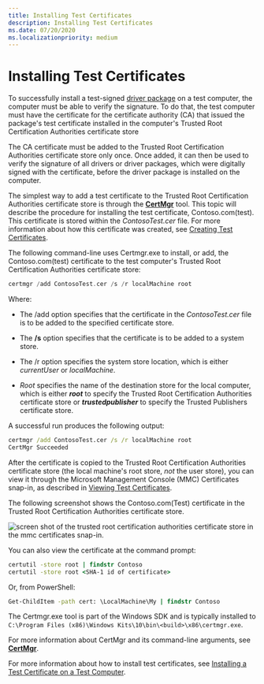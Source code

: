 ```yaml
---
title: Installing Test Certificates
description: Installing Test Certificates
ms.date: 07/20/2020
ms.localizationpriority: medium
---
```


# Installing Test Certificates


To successfully install a test-signed [driver package](driver-packages.md) on a test computer, the computer must be able to verify the signature. To do that, the test computer must have the certificate for the certificate authority (CA) that issued the package's test certificate installed in the computer's Trusted Root Certification Authorities certificate store

The CA certificate must be added to the Trusted Root Certification Authorities certificate store only once. Once added, it can then be used to verify the signature of all drivers or driver packages, which were digitally signed with the certificate, before the driver package is installed on the computer.

The simplest way to add a test certificate to the Trusted Root Certification Authorities certificate store is through the [**CertMgr**](../devtest/certmgr.md) tool. This topic will describe the procedure for installing the test certificate, Contoso.com(test). This certificate is stored within the *ContosoTest.cer* file. For more information about how this certificate was created, see [Creating Test Certificates](creating-test-certificates.md).

The following command-line uses Certmgr.exe to install, or add, the Contoso.com(test) certificate to the test computer's Trusted Root Certification Authorities certificate store:

```cpp
certmgr /add ContosoTest.cer /s /r localMachine root
```

Where:

-   The /add option specifies that the certificate in the *ContosoTest.cer* file is to be added to the specified certificate store.

-   The **/s** option specifies that the certificate is to be added to a system store.

-   The /r option specifies the system store location, which is either *currentUser* or *localMachine*.

-   *Root* specifies the name of the destination store for the local computer, which is either ***root*** to specify the Trusted Root Certification Authorities certificate store or ***trustedpublisher*** to specify the Trusted Publishers certificate store.

A successful run produces the following output:

```cmd
certmgr /add ContosoTest.cer /s /r localMachine root
CertMgr Succeeded
```

After the certificate is copied to the Trusted Root Certification Authorities certificate store (the local machine's root store, *not* the user store), you can view it through the Microsoft Management Console (MMC) Certificates snap-in, as described in [Viewing Test Certificates](viewing-test-certificates.md).

The following screenshot shows the Contoso.com(Test) certificate in the Trusted Root Certification Authorities certificate store.

![screen shot of the trusted root certification authorities certificate store in the mmc certificates snap-in.](images/certstore2.png)

You can also view the certificate at the command prompt:

```cmd
certutil -store root | findstr Contoso
certutil -store root <SHA-1 id of certificate>
```

Or, from PowerShell:

```cmd
Get-ChildItem -path cert: \LocalMachine\My | findstr Contoso
```

The Certmgr.exe tool is part of the Windows SDK and is typically installed to `C:\Program Files (x86)\Windows Kits\10\bin\<build>\x86\certmgr.exe`.

For more information about CertMgr and its command-line arguments, see [**CertMgr**](../devtest/certmgr.md).

For more information about how to install test certificates, see [Installing a Test Certificate on a Test Computer](installing-a-test-certificate-on-a-test-computer.md).

 

